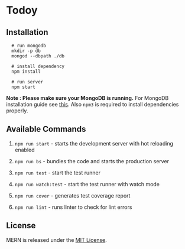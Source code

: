 # Todoy

## Installation

```shell
  # run mongodb
  mkdir -p db
  mongod --dbpath ./db

  # install dependency
  npm install

  # run server
  npm start
```
**Note : Please make sure your MongoDB is running.** For MongoDB installation guide see [this](https://docs.mongodb.org/v3.0/installation/). Also `npm3` is required to install dependencies properly.

## Available Commands

1. `npm run start` - starts the development server with hot reloading enabled

2. `npm run bs` - bundles the code and starts the production server

3. `npm run test` - start the test runner

4. `npm run watch:test` - start the test runner with watch mode

5. `npm run cover` - generates test coverage report

6. `npm run lint` - runs linter to check for lint errors


## License
MERN is released under the [MIT License](http://www.opensource.org/licenses/MIT).
